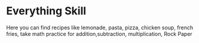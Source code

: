 # Everything Skill 

Here you can find recipes like lemonade, pasta, pizza, chicken soup, french fries, take math practice for addition,subtraction, multiplication, Rock Paper 

